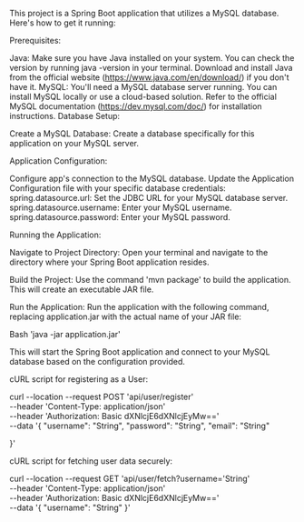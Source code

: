 This project is a Spring Boot application that utilizes a MySQL database. Here's how to get it running:

Prerequisites:

Java: Make sure you have Java installed on your system. You can check the version by running java -version in your terminal. Download and install Java from the official website (https://www.java.com/en/download/) if you don't have it.
MySQL: You'll need a MySQL database server running. You can install MySQL locally or use a cloud-based solution. Refer to the official MySQL documentation (https://dev.mysql.com/doc/) for installation instructions.
Database Setup:

Create a MySQL Database: Create a database specifically for this application on your MySQL server.


Application Configuration:

Configure app's connection to the MySQL database. Update the Application Configuration file with your specific database credentials:
spring.datasource.url: Set the JDBC URL for your MySQL database server.
spring.datasource.username: Enter your MySQL username.
spring.datasource.password: Enter your MySQL password.


Running the Application:

Navigate to Project Directory: Open your terminal and navigate to the directory where your Spring Boot application resides.

Build the Project: Use the command 'mvn package' to build the application. This will create an executable JAR file.

Run the Application: Run the application with the following command, replacing application.jar with the actual name of your JAR file:

Bash
'java -jar application.jar'

This will start the Spring Boot application and connect to your MySQL database based on the configuration provided.



cURL script for registering as a User:

curl --location --request POST 'api/user/register' \
--header 'Content-Type: application/json' \
--header 'Authorization: Basic dXNlcjE6dXNlcjEyMw==' \
--data '{
    "username": "String",
    "password": "String",
    "email": "String"

}'




cURL script for fetching user data securely:

curl --location --request GET 'api/user/fetch?username='String' \
--header 'Content-Type: application/json' \
--header 'Authorization: Basic dXNlcjE6dXNlcjEyMw==' \
--data '{
    "username": "String"
}'
